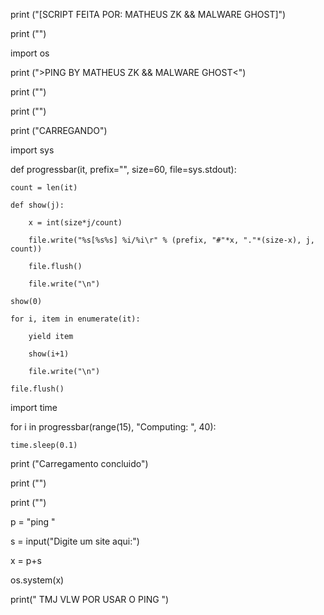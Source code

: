 print ("[SCRIPT FEITA POR: MATHEUS ZK && MALWARE GHOST]")

print ("")

import os

print (">PING BY MATHEUS ZK && MALWARE GHOST<")

print ("")

print ("")

print ("CARREGANDO")

import sys

def progressbar(it, prefix="", size=60, file=sys.stdout):

    count = len(it)

    def show(j):

        x = int(size*j/count)

        file.write("%s[%s%s] %i/%i\r" % (prefix, "#"*x, "."*(size-x), j, count))

        file.flush()

        file.write("\n")

    show(0)

    for i, item in enumerate(it):

        yield item

        show(i+1)

        file.write("\n")

    file.flush()

    

import time

for i in progressbar(range(15), "Computing: ", 40):

    time.sleep(0.1)

print ("Carregamento concluido")

print ("")

print ("")

p = "ping " 

s = input("Digite um site aqui:") 

x = p+s 

os.system(x)

print(" TMJ VLW POR USAR O PING ")

